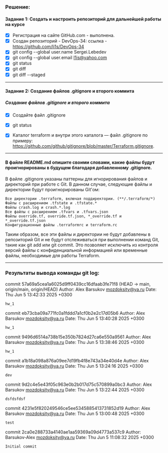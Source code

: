 ### Решение: 
#### Задание 1: Создать и настроить репозиторий для дальнейшей работы на курсе
- [x] Регистрация на сайте GitHub.com - выполнена. 
- [x] Создан репозиторий - DevOps-34: ссылка - https://github.com/li1s/DevOps-34
- [x] git config --global user.name Sergei.Lebedev 
- [x] git config --global user.email l1is@yahoo.com
- [x] git status
- [x] git diff  
- [x] git diff --staged
_____________________________________________________________

#### Задание 2: Создание файлов .gitignore и второго коммита
##### Создание файлов .gitignore и второго коммита
- [x] Создайте файл .gitignore
- [x] git status
- [x] Kаталог terraform и внутри этого каталога — файл .gitignore по примеру: https://github.com/github/gitignore/blob/master/Terraform.gitignore.


_____________________________________________________________________________
#### В файле README.md опишите своими словами, какие файлы будут проигнорированы в будущем благодаря добавленному .gitignore.

В файле .gitignore указаны паттерны для игнорирования файлов и директорий при работе с Git. В данном случае, следующие файлы и директории будут проигнорированы Git'ом:

    Все директории .terraform, включая поддиректории. (**/.terraform/*)
    Файлы с расширением .tfstate и .tfstate.*
    Файлы crash.log и crash.*.log
    Все файлы с расширением .tfvars и .tfvars.json
    Файлы override.tf, override.tf.json, *_override.tf и *_override.tf.json
    Конфигурационные файлы .terraformrc и terraform.rc

Таким образом, все эти файлы и директории не будут добавлены в репозиторий Git и не будут отслеживаться при выполнении команд Git, такие как git add или git commit. Это позволяет исключить из контроля версий файлы с конфиденциальной информацией или временные файлы, необходимые для работы Terraform.
_____________________________________________________________



    



### Результаты вывода команды git log: 


commit 57a69a5cea1a6025d9ff0439cc16dfaab3fe71f8 (HEAD -> main, origin/main, origin/HEAD)
Author: Alex Barsukov <mozdoksity@ya.ru>
Date:   Thu Jun 5 13:42:33 2025 +0300

    hw_1

commit eb73cba09a771fc0a1fddd7a1cf0b2e2c17d05b6
Author: Alex Barsukov <mozdoksity@ya.ru>
Date:   Thu Jun 5 13:40:28 2025 +0300

    hw_1

commit 9496d6514a738b15e350b7824d27ca6e550a9561
Author: Alex Barsukov <mozdoksity@ya.ru>
Date:   Thu Jun 5 13:38:46 2025 +0300

    hw_1

commit a1b18a098a876a09ee7d19fb4f8e743a34e40d4e
Author: Alex Barsukov <mozdoksity@ya.ru>
Date:   Thu Jun 5 13:24:16 2025 +0300

    dev

commit 9d2c4e5e43f05c963e0b2b017d75c570899a0bc3
Author: Alex Barsukov <mozdoksity@ya.ru>
Date:   Thu Jun 5 13:22:44 2025 +0300

    dsfdsfdsf

commit 4231e5f820249546ce5ee5345885413731852d19
Author: Alex Barsukov <mozdoksity@ya.ru>
Date:   Thu Jun 5 13:00:48 2025 +0300

    test

commit 2ca0e288733a4140ae1aa59369a09d4773a537c9
Author: Barsukov-Alex <mozdoksity@ya.ru>
Date:   Thu Jun 5 11:08:32 2025 +0300

    Initial commit